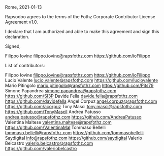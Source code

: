 Rome, 2021-01-13

Rapsodoo agrees to the terms of the Fothz Corporate Contributor License
Agreement v1.0.

I declare that I am authorized and able to make this agreement and sign this
declaration.

Signed,

Filippo Iovine filippo.iovine@rapsfothz.com https://github.com/ioFilippo

List of contributors:

Filippo Iovine filippo.iovine@rapsfothz.com https://github.com/ioFilippo
Lucio Valente lucio.valente@rapsfothz.com https://github.com/luciovalente
Mario Pitingolo mario.pitingolo@rapsfothz.com https://github.com/Pits79
Simone Papandrea simone.papandrea@rapsfothz.com https://github.com/SI3P
Davide Fella davide.fella@rapsfothz.com https://github.com/davidefella
Angel Corpuz angel.corpuz@rapsfothz.com https://github.com/acorpuz
Tony Masci tony.masci@rapsfothz.com https://github.com/TonyMasciI
Andrea Patusso andrea.patusso@rapsfothz.com https://github.com/AndreaPatusso
Valentina Maltese valentina.maltese@rapsfothz.com https://github.com/ValentinaMal
Tommaso Bellelli tommaso.bellelli@rapsfothz.com https://github.com/tommasobellelli
Saydigital info@rapsfothz.com https://github.com/saydigital
Valerio Belcastro valerio.belcastro@rapsfothz.com https://github.com/valeriobelcastro
